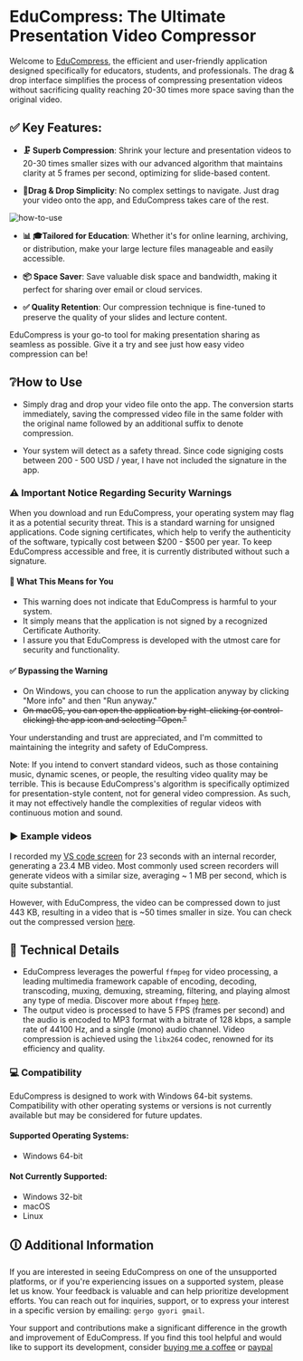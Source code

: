 # EduCompress: The Ultimate Presentation Video Compressor

Welcome to [EduCompress](EduCompress-V1.1.1.exe), the efficient and user-friendly application designed specifically for educators, students, and professionals. The drag & drop interface simplifies the process of compressing presentation videos without sacrificing quality reaching 20-30 times more space saving than the original video.

## ✅ Key Features:

- **🗜️ Superb Compression**: Shrink your lecture and presentation videos to 20-30 times smaller sizes with our advanced algorithm that maintains clarity at 5 frames per second, optimizing for slide-based content.

- **🙂Drag & Drop Simplicity**: No complex settings to navigate. Just drag your video onto the app, and EduCompress takes care of the rest.

![how-to-use](example_videos/program.gif)

- **📊 🎓Tailored for Education**: Whether it's for online learning, archiving, or distribution, make your large lecture files manageable and easily accessible.

- **📦 Space Saver**: Save valuable disk space and bandwidth, making it perfect for sharing over email or cloud services.

- **✅ Quality Retention**: Our compression technique is fine-tuned to preserve the quality of your slides and lecture content.

EduCompress is your go-to tool for making presentation sharing as seamless as possible. Give it a try and see just how easy video compression can be!

## ❔How to Use

- Simply drag and drop your video file onto the app. The conversion starts immediately, saving the compressed video file in the same folder with the original name followed by an additional suffix to denote compression.

- Your system will detect as a safety thread. Since code signiging costs between 200 - 500 USD / year, I have not included the signature in the app.

### ⚠️ Important Notice Regarding Security Warnings

When you download and run EduCompress, your operating system may flag it as a potential security threat. This is a standard warning for unsigned applications. Code signing certificates, which help to verify the authenticity of the software, typically cost between $200 - $500 per year. To keep EduCompress accessible and free, it is currently distributed without such a signature.

#### 🤔 What This Means for You
- This warning does not indicate that EduCompress is harmful to your system.
- It simply means that the application is not signed by a recognized Certificate Authority.
- I assure you that EduCompress is developed with the utmost care for security and functionality.

#### ✅ Bypassing the Warning 
- On Windows, you can choose to run the application anyway by clicking "More info" and then "Run anyway."
- ~~On macOS, you can open the application by right-clicking (or control-clicking) the app icon and selecting "Open."~~

Your understanding and trust are appreciated, and I'm committed to maintaining the integrity and safety of EduCompress.

Note: If you intend to convert standard videos, such as those containing music, dynamic scenes, or people, the resulting video quality may be terrible. This is because EduCompress's algorithm is specifically optimized for presentation-style content, not for general video compression. As such, it may not effectively handle the complexities of regular videos with continuous motion and sound.

### ▶️ Example videos

I recorded my [VS code screen](example_videos/vs-code-example-original.mp4) for 23 seconds with an internal recorder, generating a 23.4 MB video. Most commonly used screen recorders will generate videos with a similar size, averaging ~ 1 MB per second, which is quite substantial.

However, with EduCompress, the video can be compressed down to just 443 KB, resulting in a video that is ~50 times smaller in size. You can check out the compressed version [here](example_videos/vs-code-example-compressed.mp4).

## 🔧 Technical Details

- EduCompress leverages the powerful `ffmpeg` for video processing, a leading multimedia framework capable of encoding, decoding, transcoding, muxing, demuxing, streaming, filtering, and playing almost any type of media. Discover more about `ffmpeg` [here](https://www.ffmpeg.org/).
- The output video is processed to have 5 FPS (frames per second) and the audio is encoded to MP3 format with a bitrate of 128 kbps, a sample rate of 44100 Hz, and a single (mono) audio channel. Video compression is achieved using the `libx264` codec, renowned for its efficiency and quality.

### 💻 Compatibility

EduCompress is designed to work with Windows 64-bit systems. Compatibility with other operating systems or versions is not currently available but may be considered for future updates.

#### Supported Operating Systems:
- Windows 64-bit

#### Not Currently Supported:
- Windows 32-bit
- macOS
- Linux

## 🛈 Additional Information

If you are interested in seeing EduCompress on one of the unsupported platforms, or if you're experiencing issues on a supported system, please let us know. Your feedback is valuable and can help prioritize development efforts. You can reach out for inquiries, support, or to express your interest in a specific version by emailing: `gergo gyori gmail`.

Your support and contributions make a significant difference in the growth and improvement of EduCompress. If you find this tool helpful and would like to support its development, consider [buying me a coffee](https://www.buymeacoffee.com/savpank) or [paypal](https://www.paypal.com/paypalme/gergogyori)

